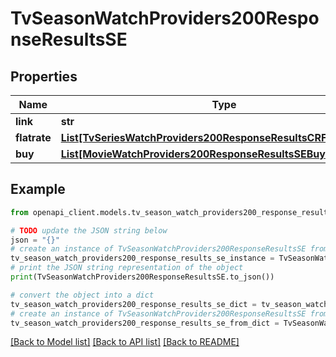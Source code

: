 # TvSeasonWatchProviders200ResponseResultsSE


## Properties

Name | Type | Description | Notes
------------ | ------------- | ------------- | -------------
**link** | **str** |  | [optional] 
**flatrate** | [**List[TvSeriesWatchProviders200ResponseResultsCRFlatrateInner]**](TvSeriesWatchProviders200ResponseResultsCRFlatrateInner.md) |  | [optional] 
**buy** | [**List[MovieWatchProviders200ResponseResultsSEBuyInner]**](MovieWatchProviders200ResponseResultsSEBuyInner.md) |  | [optional] 

## Example

```python
from openapi_client.models.tv_season_watch_providers200_response_results_se import TvSeasonWatchProviders200ResponseResultsSE

# TODO update the JSON string below
json = "{}"
# create an instance of TvSeasonWatchProviders200ResponseResultsSE from a JSON string
tv_season_watch_providers200_response_results_se_instance = TvSeasonWatchProviders200ResponseResultsSE.from_json(json)
# print the JSON string representation of the object
print(TvSeasonWatchProviders200ResponseResultsSE.to_json())

# convert the object into a dict
tv_season_watch_providers200_response_results_se_dict = tv_season_watch_providers200_response_results_se_instance.to_dict()
# create an instance of TvSeasonWatchProviders200ResponseResultsSE from a dict
tv_season_watch_providers200_response_results_se_from_dict = TvSeasonWatchProviders200ResponseResultsSE.from_dict(tv_season_watch_providers200_response_results_se_dict)
```
[[Back to Model list]](../README.md#documentation-for-models) [[Back to API list]](../README.md#documentation-for-api-endpoints) [[Back to README]](../README.md)


